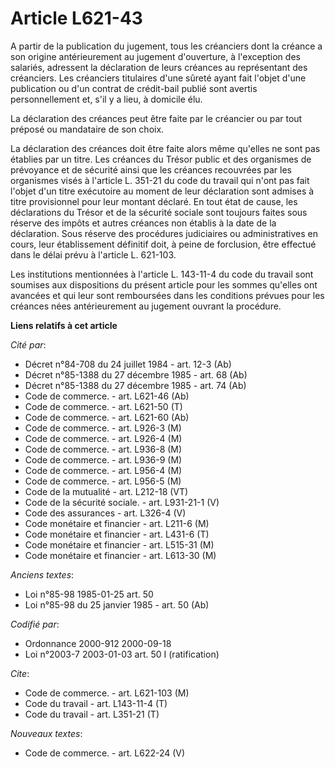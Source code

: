 # Article L621-43

A partir de la publication du jugement, tous les créanciers dont la créance a son origine antérieurement au jugement
d'ouverture, à l'exception des salariés, adressent la déclaration de leurs créances au représentant des créanciers. Les
créanciers titulaires d'une sûreté ayant fait l'objet d'une publication ou d'un contrat de crédit-bail publié sont avertis
personnellement et, s'il y a lieu, à domicile élu.

La déclaration des créances peut être faite par le créancier ou par tout préposé ou mandataire de son choix.

La déclaration des créances doit être faite alors même qu'elles ne sont pas établies par un titre. Les créances du Trésor
public et des organismes de prévoyance et de sécurité ainsi que les créances recouvrées par les organismes visés à l'article
L. 351-21 du code du travail qui n'ont pas fait l'objet d'un titre exécutoire au moment de leur déclaration sont admises à
titre provisionnel pour leur montant déclaré. En tout état de cause, les déclarations du Trésor et de la sécurité sociale
sont toujours faites sous réserve des impôts et autres créances non établis à la date de la déclaration. Sous réserve des
procédures judiciaires ou administratives en cours, leur établissement définitif doit, à peine de forclusion, être effectué
dans le délai prévu à l'article L. 621-103.

Les institutions mentionnées à l'article L. 143-11-4 du code du travail sont soumises aux dispositions du présent article
pour les sommes qu'elles ont avancées et qui leur sont remboursées dans les conditions prévues pour les créances nées
antérieurement au jugement ouvrant la procédure.

**Liens relatifs à cet article**

_Cité par_:

  - Décret n°84-708 du 24 juillet 1984 - art. 12-3 (Ab)
  - Décret n°85-1388 du 27 décembre 1985 - art. 68 (Ab)
  - Décret n°85-1388 du 27 décembre 1985 - art. 74 (Ab)
  - Code de commerce. - art. L621-46 (Ab)
  - Code de commerce. - art. L621-50 (T)
  - Code de commerce. - art. L621-60 (Ab)
  - Code de commerce. - art. L926-3 (M)
  - Code de commerce. - art. L926-4 (M)
  - Code de commerce. - art. L936-8 (M)
  - Code de commerce. - art. L936-9 (M)
  - Code de commerce. - art. L956-4 (M)
  - Code de commerce. - art. L956-5 (M)
  - Code de la mutualité - art. L212-18 (VT)
  - Code de la sécurité sociale. - art. L931-21-1 (V)
  - Code des assurances - art. L326-4 (V)
  - Code monétaire et financier - art. L211-6 (M)
  - Code monétaire et financier - art. L431-6 (T)
  - Code monétaire et financier - art. L515-31 (M)
  - Code monétaire et financier - art. L613-30 (M)

_Anciens textes_:

  - Loi n°85-98 1985-01-25 art. 50
  - Loi n°85-98 du 25 janvier 1985 - art. 50 (Ab)

_Codifié par_:

  - Ordonnance 2000-912 2000-09-18
  - Loi n°2003-7 2003-01-03 art. 50 I (ratification)

_Cite_:

  - Code de commerce. - art. L621-103 (M)
  - Code du travail - art. L143-11-4 (T)
  - Code du travail - art. L351-21 (T)

_Nouveaux textes_:

  - Code de commerce. - art. L622-24 (V)
